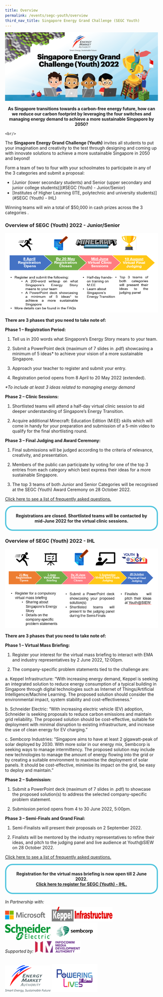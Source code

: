 ```yaml
---
title: Overview
permalink: /events/segc-youth/overview
third_nav_title: Singapore Energy Grand Challenge (SEGC Youth)
---
```

![Singapore Energy Grand Challenge (Youth) 2022](/images/events/segc/EMA-SingaporeEnergyGrandChallenge-Banner2022v2.png)
<p style="text-align: center; font-weight: bold;">
    As Singapore transitions towards a carbon-free energy future, how can we reduce our carbon footprint by leveraging the four switches and managing energy demand to achieve a more sustainable Singapore by 2050?
    
    <br/>
</p>

 
The **Singapore Energy Grand Challenge (Youth)** invites all students to put your imagination and creativity to the test through designing and coming up  with innovate solutions to achieve a more sustainable Singapore in 2050 and beyond!

Form a team of two to four with your schoolmates to participate in any of the 3 categories and submit a proposal:

* [Junior (lower secondary students) and Senior (upper secondary and junior college students)](#SEGC (Youth) - Junior/Senior)
* [Institutes of Higher Learning (ITE, polytechnic and university students)](#SEGC (Youth) - IHL)

Winning teams will win a total of $50,000 in cash prizes across the 3 categories .

<a id="SEGC (Youth) - Junior/Senior" href=""></a>
### Overview of SEGC (Youth) 2022 - Junior/Senior

<img alt="Overview, 8 April Registration Opens, by 20 May Submission, Mid June Virtual Clinic Sessions, End Oct Award Ceremony" style="width: 505px; height: 260px; max-width: 505px;" src="/images/events/segc/SEGC%202022%20JR_SR%20Overview_v4.PNG" />  


**There are 3 phases that you need to take note of:**  

**Phase 1 – Registration Period:**  

1. Tell us in 200 words what Singapore’s Energy Story means to your team.

2. Submit a PowerPoint deck (maximum of 7 slides in .pdf) showcasing a minimum of 5 ideas* to achieve your vision of a more sustainable Singapore.

3. Approach your teacher to register and submit your entry.

4. Registration period opens from 8 April to 20 May 2022 (extended).

_*To include at least 3 ideas related to managing energy demand_

**Phase 2 – Clinic Sessions:**  

1. Shortlisted teams will attend a half-day virtual clinic session to aid deeper understanding of Singapore’s Energy Transition.

2. Acquire additional Minecraft: Education Edition (M:EE) skills which will come in handy for your preparation and submission of a 5-min video to qualify for the final shortlisting round.

**Phase 3 – Final Judging and Award Ceremony:**  

1. Final submissions will be judged according to the criteria of relevance, creativity, and presentation. 

2. Members of the public can participate by voting for one of the top 3 entries from each category which best express their ideas for a more sustainable Singapore. 

3. The top 3 teams of both Junior and Senior Categories will be recognised at the SEGC (Youth) Award Ceremony on 28 October 2022.

<a href="/files/events/segc-youth/overview/Singapore%20Energy%20Grand%20Challenge%20(Junior%20and%20Senior)%202022%20FAQsv4.pdf" target="_blank">Click here to see a list of frequently asked questions.</a>

<div style="margin:auto; border: 4px solid; border-radius: 25px; padding: 20px 20px; border-color:#4EC4DD ">    
    <div style="text-align:center;">        
        <strong>
            Registrations are closed. Shortlisted teams will be contacted by mid-June 2022 for the virtual clinic sessions.
        </strong>
        <br>
    </div>
</div>  

<a id="SEGC (Youth) - IHL" href=""></a>
### Overview of SEGC (Youth) 2022 - IHL

<img alt="Overview for SEGC (Youth) 2022 IHL" style="width: 505px; height: 260px; max-width: 505px;" src="/images/events/segc/SEGC 2022 IHL Overview.PNG" />  


**There are 3 phases that you need to take note of:**  

**Phase 1 – Virtual Mass Briefing:**  

1. Register your interest for the virtual mass briefing to interact with EMA and industry representatives by 2 June 2022, 12:00pm.

2. The company-specific problem statements tied to the challenge are:

a. Keppel Infrastructure: “With increasing energy demand, Keppel is seeking an integrated solution to reduce energy consumption of a typical building in Singapore through digital technologies such as Internet of Things/Artificial Intelligence/Machine Learning. The proposed solution should consider the environmental impact, system stability and cost-effectiveness.”

b. Schneider Electric: “With increasing electric vehicle (EV) adoption, Schneider is seeking proposals to reduce carbon emissions and maintain grid reliability. The proposed solution should be cost-effective, suitable for deployment with minimal disruption to existing infrastructure, and increase the use of clean energy for EV charging.”

c. Sembcorp Industries: “Singapore aims to have at least 2 gigawatt-peak of solar deployed by 2030. With more solar in our energy mix, Sembcorp is seeking ways to manage intermittency. The proposed solution may include new technologies to manage the amount of energy flowing into the grid or by creating a suitable environment to maximise the deployment of solar panels. It should be cost-effective, minimise its impact on the grid, be easy to deploy and maintain.”

**Phase 2 – Submission:**  

1. Submit a PowerPoint deck (maximum of 7 slides in .pdf) to showcase the proposed solution(s) to address the selected company-specific problem statement. 

2. Submission period opens from 4 to 30 June 2022, 5:00pm.

**Phase 3 – Semi-Finals and Grand Final:**  

1. Semi-Finalists will present their proposals on 2 September 2022.

2. Finalists will be mentored by the industry representatives to refine their ideas, and pitch to the judging panel and live audience at Youth@SIEW on 28 October 2022.

<a href="/files/events/segc-youth/overview/Singapore Energy Grand Challenge (Youth) IHL 2022 FAQs.pdf" target="_blank">Click here to see a list of frequently asked questions.</a>

<div style="margin:auto; border: 4px solid; border-radius: 25px; padding: 20px 20px; border-color:#4EC4DD ">    
    <div style="text-align:center;">        
        <strong>
            Registration for the virtual mass briefing is now open till 2 June 2022. 
        <br>
            <a href="https://go.gov.sg/segc2022" target="_blank">Click here to register for SEGC (Youth) - IHL. </a>
        </strong>
        <br>
    </div>
</div>  


<br/>
<div style="width: fit-content; margin-left: auto; margin-right: auto;">
    <span style="font-style: italic; text-align: center;">In Partnership with:</span>
    <br/>
    <img alt="Microsoft" style="width: 150px; height: 56px; max-width: 150px; display: inline-block;" src="/images/events/segc/microsoft-logo-png-transparent%20.png" />
    <img alt="Keppel Infrastructure" style="width: 200px; height: 48px; max-width: 200px; display: inline-block;" src="/images/common/partner-logos/Keppel_infra_logo.jpg" />
    <img alt="Schneider Electric" style="width: 150px;height: 52px; max-width: 150px; display: inline-block;" src="/images/common/partner-logos/schneider_logo.jpg" />
    <img alt="Sembcorp Industries" style="width: 150px;height: 58px; max-width: 150px; display: inline-block;" src="/images/common/partner-logos/sembcorp_logo.png" />
    <br/>
    <span style="font-style: italic; text-align: center;">Supported by:</span>
    <img alt="Infocomm Media Development Authority" style="width: 150px; height: 39px; max-width: 150px; display: inline-block;" src="/images/events/segc/IMDA_Logo.jpg" />
    <br/>
    <br/>
    <br/>
    <img alt="Energy Market Authority" style="width: 150px; height: 88px; max-width: 150px; display: inline-block;" src="images/common/ema-logo.jpg" />
    <img alt="Powering Lives" style="width: 150px; height: 92px; max-width: 150px; display: inline-block;" src="images/common/ema-pl-logo.png" />
</div>

